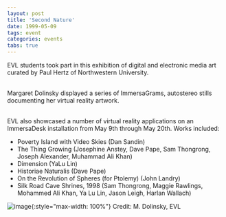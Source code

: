 ```yaml
---
layout: post
title: 'Second Nature'
date: 1999-05-09
tags: event
categories: events
tabs: true
---
```


EVL students took part in this exhibition of digital and electronic media art curated by Paul Hertz of Northwestern University.<br><br>

Margaret Dolinsky displayed a series of ImmersaGrams, autostereo stills documenting her virtual reality artwork.<br><br>

EVL also showcased a number of virtual reality applications on an ImmersaDesk installation from May 9th through May 20th. Works included:
<ul>
<li>Poverty Island with Video Skies (Dan Sandin)</li>
<li>The Thing Growing (Josephine Anstey, Dave Pape, Sam Thongrong, Joseph Alexander, Muhammad Ali Khan)</li>
<li>Dimension (YaLu Lin)</li>
<li>Historiae Naturalis (Dave Pape)</li>
<li>On the Revolution of Spheres (for Ptolemy) (John Landry)</li>
<li>Silk Road Cave Shrines, 1998 (Sam Thongrong, Maggie Rawlings, Mohammed Ali Khan, Ya Lu Lin, Jason Leigh, Harlan Wallach)</li>
</ul>

![image](https://www.evl.uic.edu/output/originals/nature.gif-srcw.jpg){:style="max-width: 100%"}
Credit: M. Dolinsky, EVL

